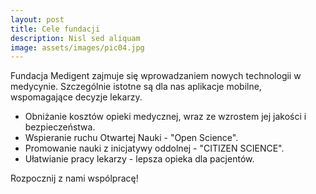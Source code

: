 ```yaml
---
layout: post
title: Cele fundacji
description: Nisl sed aliquam
image: assets/images/pic04.jpg
---
```


Fundacja Medigent zajmuje się wprowadzaniem nowych technologii w medycynie.
Szczególnie istotne są dla nas aplikacje mobilne, wspomagające decyzje lekarzy.

* Obniżanie kosztów opieki medycznej, wraz ze wzrostem jej jakości i bezpieczeństwa.
* Wspieranie ruchu Otwartej Nauki - "Open Science".
* Promowanie nauki z inicjatywy oddolnej - "CITIZEN SCIENCE".
* Ułatwianie pracy lekarzy - lepsza opieka dla pacjentów.

Rozpocznij z nami wspólpracę!

